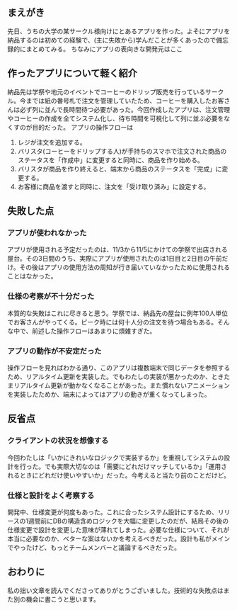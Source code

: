 ## まえがき
先日、うちの大学の某サークル様向けにとあるアプリを作った。よそにアプリを納品するのは初めての経験で、(主に失敗から)学んだことが多くあったので備忘録的にまとめてみる。
ちなみにアプリの表向きな開発元はここ

## 作ったアプリについて軽く紹介
納品先は学祭や地元のイベントでコーヒーのドリップ販売を行っているサークル。今までは紙の番号札で注文を管理していたため、コーヒーを購入したお客さんは必ず列に並んで長時間待つ必要があった。今回作成したアプリは、注文管理やコーヒーの作成を全てシステム化し、待ち時間を可視化して列に並ぶ必要をなくすのが目的だった。
アプリの操作フローは

1. レジが注文を追加する。 
2. バリスタ(コーヒーをドリップする人)が手持ちのスマホで注文された商品のステータスを「作成中」に変更すると同時に、商品を作り始める。 
3. バリスタが商品を作り終えると、端末から商品のステータスを「完成」に変更する。 
4. お客様に商品を渡すと同時に、注文を「受け取り済み」に設定する。

## 失敗した点

### アプリが使われなかった

アプリが使用される予定だったのは、11/3から11/5にかけての学祭で出店される屋台。その3日間のうち、実際にアプリが使用されたのは1日目と2日目の午前だけ。その後はアプリの使用方法の周知が行き届いていなかったために使用されることはなかった。

### 仕様の考察が不十分だった

本質的な失敗はこれに尽きると思う。学祭では、納品先の屋台に例年100人単位でお客さんがやってくる。ピーク時には何十人分の注文を待つ場合もある。そんな中で、前述した操作フローはあまりに煩雑すぎた。

### アプリの動作が不安定だった

操作フローを見ればわかる通り、このアプリは複数端末で同じデータを参照するため、リアルタイム更新を実装した。でもわたしの実装が悪かったのか、ときたまリアルタイム更新が動かなくなることがあった。また慣れないアニメーションを実装したためか、端末によってはアプリの動きが重くなってしまった。

## 反省点

### クライアントの状況を想像する

今回わたしは「いかにきれいなロジックで実装するか」を重視してシステムの設計を行った。でも実際大切なのは「需要にどれだけマッチしているか」「運用されるときにどれだけ使いやすいか」だった。今考えると当たり前のことだけど。

### 仕様と設計をよく考察する

開発中、仕様変更が何度もあった。これに合ったシステム設計にするため、リリースの1週間前にDBの構造含めロジックを大幅に変更したのだが、結局その後の仕様変更で設計を変更した意味が薄れてしまった。必要な仕様について、それが本当に必要なのか、ベターな案はないかを考えるべきだった。設計も私がメインでやったけど、もっとチームメンバーと議論するべきだった。

## おわりに

私の拙い文章を読んでくださってありがとうございました。技術的な失敗点はまた別の機会に書こうと思います。